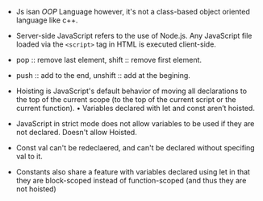 - Js isan _OOP_ Language however, it's not a class-based object oriented language like c++.

- Server-side JavaScript refers to the use of Node.js. Any JavaScript file loaded via the `<script>` tag in HTML is executed client-side.

- pop :: remove last element, 
shift :: remove first element.

- push :: add to the end,
unshift :: add at the begining.


- Hoisting is JavaScript's default behavior of moving all declarations to the top of the current
scope (to the top of the current script or the current function).
• Variables declared with let and const aren’t hoisted.


- JavaScript in strict mode does not allow variables to be used if they are not
declared. Doesn't allow Hoisted.

- Const val can't be redeclaered, and can't be declared without specifing val to it.
- Constants also share a feature with variables declared using let in that they
are block-scoped instead of function-scoped (and thus they are not hoisted)
